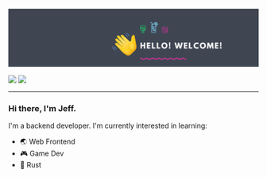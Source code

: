 [![](./img/banner.png)](https://github.com/jregistr?tab=repositories)

<p>
<a href="https://twitter.com/intent/follow?screen_name=jeffregist&tw_p=followbutton"><img src="https://img.shields.io/twitter/url?label=jregistr&style=social&url=https%3A%2F%2Ftwitter.com%2Fjeffregist" /></a>
<a href="https://www.linkedin.com/in/jeffregistre/"><img src="https://img.shields.io/badge/-Connect-blue?logo=LinkedIn" /></a>
</p>

---

### Hi there, I'm Jeff. 

I'm a backend developer. I'm currently interested in learning:
- 🌏 Web Frontend
- 🎮 Game Dev
- 🦀 Rust

